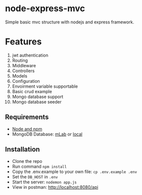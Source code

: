 # node-express-mvc
Simple basic mvc structure with nodejs and express framework.
# Features
1. jwt authentication
2. Routing
3. Middleware
4. Controllers
5. Models
6. Configuration
7. Envoirment variable supportable
8. Basic crud example
9. Mongo database support
10. Mongo database seeder

## Requirements

- [Node and npm](https://nodejs.org)
- MongoDB Database: [mLab](https://mlab.com) or [local](https://www.mongodb.com/download-center)

## Installation

- Clone the repo
- Run command `npm install`
- Copy the .env.example to your own file: `cp .env.example .env`
- Set the `DB_HOST` in `.env`
- Start the server: `nodemon app.js`
- View in postman: <http://localhost:8080/api>
